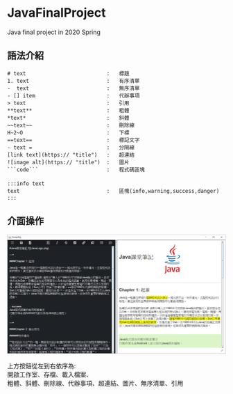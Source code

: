 # JavaFinalProject
Java final project in 2020 Spring

## 語法介紹

```
# text                          :   標題
1. text                         :   有序清單
-  text                         :   無序清單
- [] item                       :   代辦事項
> text                          :   引用
**text**                        :   粗體
*text*                          :   斜體
~~text~~                        :   刪除線
H~2~O                           :   下標
==text==                        :   標記文字
- text =                        :   分隔線
[link text](https:// "title")   :   超連結
![image alt](https:// "title")  :   圖片
```code```                      :   程式碼區塊

:::info text 
text                            :   區塊(info,warning,success,danger)
:::

```

## 介面操作

![](./demo.png)

上方按鈕從左到右依序為:<br>
開啟工作室、存檔、載入檔案、<br>
粗體、斜體、刪除線、代辦事項、超連結、圖片、無序清單、引用<br>


